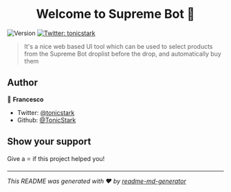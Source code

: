<h1 align="center">Welcome to Supreme Bot 👋</h1>
<p>
  <img alt="Version" src="https://img.shields.io/badge/version-3.0.0-blue.svg?cacheSeconds=2592000" />
  <a href="https://twitter.com/tonicstark" target="_blank">
    <img alt="Twitter: tonicstark" src="https://img.shields.io/twitter/follow/tonicstark.svg?style=social" />
  </a>
</p>

> It's a nice web based UI tool which can be used to select products from the Supreme Bot droplist before the drop, and automatically buy them

## Author

👤 **Francesco**

* Twitter: [@tonicstark](https://twitter.com/tonicstark)
* Github: [@TonicStark](https://github.com/TonicStark)

## Show your support

Give a ⭐️ if this project helped you!

***
_This README was generated with ❤️ by [readme-md-generator](https://github.com/kefranabg/readme-md-generator)_